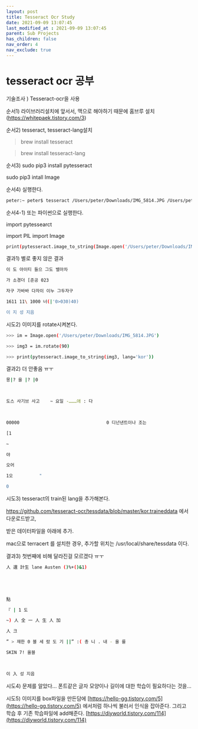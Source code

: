 ```yaml
---
layout: post
title: Tesseract Ocr Study
date: 2021-09-09 13:07:45
last_modified_at : 2021-09-09 13:07:45
parent: Sub Projects
has_children: false
nav_order: 4
nav_exclude: true
---
```


# tesseract ocr 공부

기술조사 ) Tesseract-ocr을 사용

순서1) 라이브러리설치에 앞서서, 맥으로 해야하기 때문에 홈브루 설치(https://whitepaek.tistory.com/3)

순서2) tesseract, tesseract-lang설치

> brew install tesseract

> brew install tesseract-lang

순서3) sudo pip3 install pytesseract

sudo pip3 intall Image

순서4) 실행한다.

```bash
peter:~ peter$ tesseract /Users/peter/Downloads/IMG_5814.JPG /Users/peter/Downloads/aaa.txt -l kor
```

순서4-1) 또는 파이썬으로 실행한다.

import pytessearct

import PIL import Image

```bash
print(pytesseract.image_to_string(Image.open('/Users/peter/Downloads/IMG_5814.JPG'), lang='kor'))
```

결과1) 별로 좋지 않은 결과

```bash
이 도 아이티 들으 그도 밸아차

가 소경더 [준공 023

자구 가바바 다자이 이누 그두자구

1611 11\ 1000 너(|'0>030)40)

이 지 성 지음
```

시도2) 이미지를 rotate시켜본다.

```bash
>>> im = Image.open('/Users/peter/Downloads/IMG_5814.JPG')

>>> img3 = im.rotate(90)

>>> print(pytesseract.image_to_string(img3, lang='kor'))
```

결과2) 더 안좋음 ㅠㅜ

```bash
몽|? 을 |? |0

 

도스 사기브 사고    ~ 요일 -………애 : 다

 

00000                                 0 디넌낸트이나 조는

[1

~

야

오어

1오          "

0
```

시도3) tesseract의 train된 lang을 추가해본다.

https://github.com/tesseract-ocr/tessdata/blob/master/kor.traineddata 에서 다운로드받고,

받은 데이터파일을 아래에 추가.

mac으로 terracert 를 설치한 경우, 추가할 위치는 /usr/local/share/tessdata 이다.

결과3) 첫번째에 비해 달라진걸 모르겠다 ㅠㅜ

```bash
人 還 計生 lane Austen ()%+()&1)

 

 

點

『 | 1 도

~) 人 全 一 人 生 人 加

人 크

” > 재한 0 블 세 랐 도 기 ||” :( 총 니 . 내 - 올 를

SKIN 7! 올블

 

이 入 성 지음
```

시도4) 문제를 알았다... 폰트같은 글자 모양이나 길이에 대한 학습이 필요하다는 것을...

시도5) 이미지를 box파일을 만든담에 [https://hello-gg.tistory.com/5](https://hello-gg.tistory.com/5) 에서처럼 하나씩 불러서 인식을 잡아준다. 그리고 학습 후 기존 학습파일에 add해준다. [https://diyworld.tistory.com/114](https://diyworld.tistory.com/114)